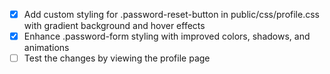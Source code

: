 - [x] Add custom styling for .password-reset-button in public/css/profile.css with gradient background and hover effects
- [x] Enhance .password-form styling with improved colors, shadows, and animations
- [ ] Test the changes by viewing the profile page
